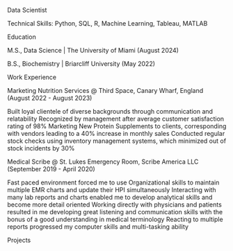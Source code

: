 Data Scientist

Technical Skills: Python, SQL, R, Machine Learning, Tableau, MATLAB

Education

M.S., Data Science | The University of Miami (August 2024)

B.S., Biochemistry | Briarcliff University (May 2022)

Work Experience

Marketing Nutrition Services @ Third Space, Canary Wharf, England (August 2022 - August 2023)

Built loyal clientele of diverse backgrounds through communication and relatability
Recognized by management after average customer satisfaction rating of 98%
Marketing New Protein Supplements to clients, corresponding with vendors leading to a 40% increase in monthly sales
Conducted regular stock checks using inventory management systems, which minimized out of stock incidents by 30%

Medical Scribe @ St. Lukes Emergency Room, Scribe America LLC (September 2019 - April 2020)

Fast paced environment forced me to use Organizational skills to maintain multiple EMR charts and update their HPI simultaneously
Interacting with many lab reports and charts enabled me to develop analytical skills and become more detail oriented
Working directly with physicians and patients resulted in me developing great listening and communication skills with the bonus of a good understanding in medical terminology
Reacting to multiple reports progressed my computer skills and multi-tasking ability


Projects

####
